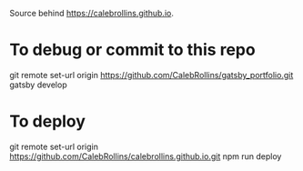 Source behind https://calebrollins.github.io.

# To debug or commit to this repo
git remote set-url origin https://github.com/CalebRollins/gatsby_portfolio.git
gatsby develop 

# To deploy
git remote set-url origin https://github.com/CalebRollins/calebrollins.github.io.git
npm run deploy
